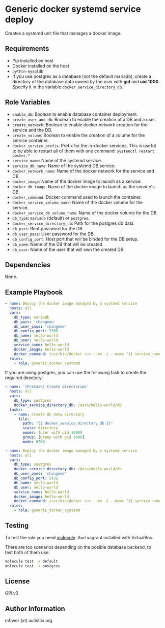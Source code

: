 Generic docker systemd service deploy
=====================================

Creates a systemd unit file that manages a docker image.

Requirements
------------

* Pip installed on host
* Docker installed on the host
* `python-mysqldb`
* If you use postgres as a database (not the default mariadb), create a
  directory of the database data owned by the user with **gid** and **uid**
  **1000**. Specify it in the variable `docker_service_directory_db`.

Role Variables
--------------

* `enable_db`: Boolean to enable database container deployment.
* `create_user_and_db`: Boolean to enable the creation of a DB and a user.
* `create_network`: Boolean to enable docker network creation for the service
   and the DB.
* `create_volume`: Boolean to enable the creation of a volume for the service
   container.
* `docker_service_prefix`: Prefix for the in-docker services.
   This is useful to be able to restart all of them with one command:
   `systemctl restart docker.*`
* `service_name`: Name of the systemd service.
* `service_db_name`: Name of the systemd DB service.
* `docker_network_name`: Name of the docker network for the service and DB.
* `docker_image`: Name of the docker image to launch as a service.
* `docker_db_image`: Name of the docker image to launch as the service's DB.
* `docker_command`: Docker command used to launch the container.
* `docker_service_volume_name`: Name of the docker volume for the service.
* `docker_service_db_volume_name`: Name of the docker volume for the DB.
* `db_type`: `mariadb` (default) or `postgres`.
* `docker_service_directory_db`: Path for the postgres db data.
* `db_pass`: Root password for the DB.
* `db_user_pass`: User password for the DB.
* `db_config_port`: Host port that will be binded for the DB setup.
* `db_name`: Name of the DB that will be created.
* `db_user`: Name of the user that will own the created DB.

Dependencies
------------

None.

Example Playbook
----------------

```yaml
- name: Deploy the docker image managed by a systemd service
  hosts: all
  vars:
    db_type: mariadb
    db_pass: 'changeme'
    db_user_pass: 'changeme'
    db_config_port: 3306
    db_name: hello-world
    db_user: hello-world
    service_name: hello-world
    docker_image: hello-world
    docker_command: /usr/bin/docker run --rm -i --name "{{ service_name }}" "{{ docker_image }}"
  roles:
    - role: generic_docker_systemd
```

If you are using postgres, you can use the following task to create the
required directory:

```yaml
- name: '[Pretask] Create directories'
  hosts: all
  vars:
    db_type: postgres
    docker_service_directory_db: /data/hello-world/db
  tasks:
    - name: Create db data directory
      file:
        path: "{{ docker_service_directory_db }}"
        state: directory
        owner: [user with uid 1000]
        group: [group with gid 1000]
        mode: 0700

- name: Deploy the docker image managed by a systemd service
  hosts: all
  vars:
    db_type: postgres
    docker_service_directory_db: /data/hello-world/db
    db_user_pass: 'changeme'
    db_config_port: 5432
    db_name: hello-world
    db_user: hello-world
    service_name: hello-world
    docker_image: hello-world
    docker_command: /usr/bin/docker run --rm -i --name "{{ service_name }}" "{{ docker_image }}"
  roles:
    - role: generic_docker_systemd
```

Testing
-------

To test the role you need
[molecule](http://molecule.readthedocs.io/en/latest/). And vagrant installed
with VirtualBox.

There are too scenarios depending on the posible database backend, to test both
of them use:

```bash
molecule test -s default
molecule test -s postgres
```

License
-------

GPLv3

Author Information
------------------

m0wer (at) autistici.org
